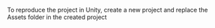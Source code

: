 To reproduce the project in Unity, create a new project and replace the Assets folder in the created project
